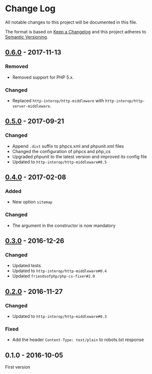 # Change Log
All notable changes to this project will be documented in this file.

The format is based on [Keep a Changelog](http://keepachangelog.com/) 
and this project adheres to [Semantic Versioning](http://semver.org/).

## [0.6.0] - 2017-11-13

### Removed

* Removed support for PHP 5.x.

### Changed

* Replaced `http-interop/http-middleware` with  `http-interop/http-server-middleware`.

## [0.5.0] - 2017-09-21

### Changed

* Append `.dist` suffix to phpcs.xml and phpunit.xml files
* Changed the configuration of phpcs and php_cs
* Upgraded phpunit to the latest version and improved its config file
* Updated to `http-interop/http-middleware#0.5`

## [0.4.0] - 2017-02-08

### Added

* New option `sitemap`

### Changed

* The argument in the constructor is now mandatory

## [0.3.0] - 2016-12-26

### Changed

* Updated tests
* Updated to `http-interop/http-middleware#0.4`
* Updated `friendsofphp/php-cs-fixer#2.0`

## [0.2.0] - 2016-11-27

### Changed

* Updated to `http-interop/http-middleware#0.3`

### Fixed

* Add the header `Content-Type: text/plain` to robots.txt response

## 0.1.0 - 2016-10-05

First version

[0.6.0]: https://github.com/middlewares/robots/compare/v0.5.0...v0.6.0
[0.5.0]: https://github.com/middlewares/robots/compare/v0.4.0...v0.5.0
[0.4.0]: https://github.com/middlewares/robots/compare/v0.3.0...v0.4.0
[0.3.0]: https://github.com/middlewares/robots/compare/v0.2.0...v0.3.0
[0.2.0]: https://github.com/middlewares/robots/compare/v0.1.0...v0.2.0
